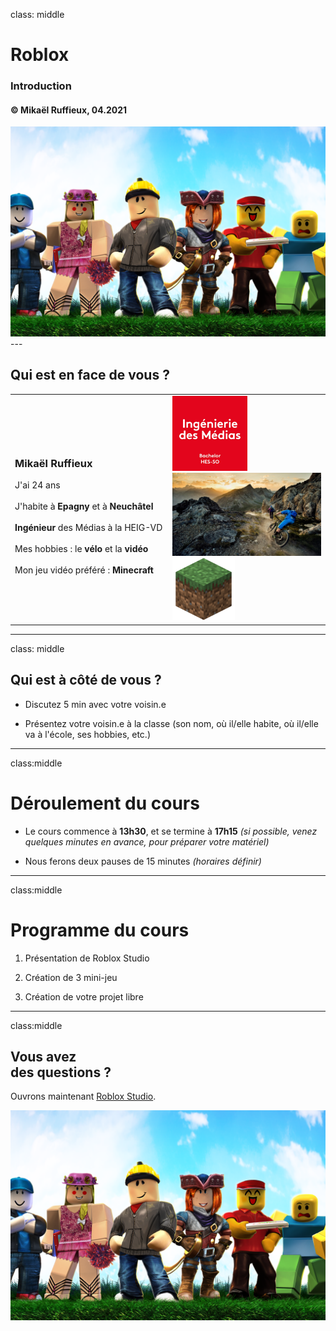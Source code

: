 class: middle

<h1><span class="secondary-color main-title">Roblox</span></h1>

### Introduction

#### &copy; Mikaël Ruffieux, 04.2021

<img class="first-slide-image" src="../sources_cours/img/first_slide.png">
---

## Qui est <span class="secondary-color">en face</span> de vous ?

<table class="unstyled-table">
  <tr>
    <td style="width: 50%;">
      <h3>Mikaël Ruffieux</h3>
      J'ai 24 ans<br/><br/>
      J'habite à <b>Epagny</b> et à <b>Neuchâtel</b><br/><br/>
      <b>Ingénieur</b> des Médias à la HEIG-VD<br/><br/>
      Mes hobbies : le <b>vélo</b> et la <b>vidéo</b><br/><br/>
      Mon jeu vidéo préféré : <b>Minecraft</b>
    </td>
    <td style="width: 50%;">
      <img style="max-height: 120px; width: auto;" src="../sources_cours/img/comem.jpg">
      <img style="max-height: 150px; width: auto;" src="../sources_cours/img/mtb.jpeg">
      <img style="max-height: 100px; width: auto;" src="../sources_cours/img/minecraft.png">
    </td>
  </tr>
</table>

---
class: middle

## Qui est <span class="secondary-color">à côté</span> de vous ?

- Discutez 5 min avec votre voisin.e

- Présentez votre voisin.e à la classe (son nom, où il/elle habite, où il/elle va à l'école, ses hobbies, etc.)


---
class:middle

# Déroulement du <span class="secondary-color">cours</span>

- Le cours commence à **13h30**, et se termine à **17h15** 
  *(si possible, venez quelques minutes en avance, pour préparer votre matériel)*

- Nous ferons deux pauses de 15 minutes *(horaires définir)*

---
class:middle

# Programme du <span class="secondary-color">cours</span>


1. Présentation de Roblox Studio

2. Création de 3 mini-jeu

3. Création de votre projet libre

---
class:middle

## Vous avez <br/>des <span class="secondary-color">questions</span> ? 

Ouvrons maintenant [Roblox Studio]().

<img class="first-slide-image" src="../sources_cours/img/first_slide.png">

<!-- ################ Fin de la présentation ################### -->